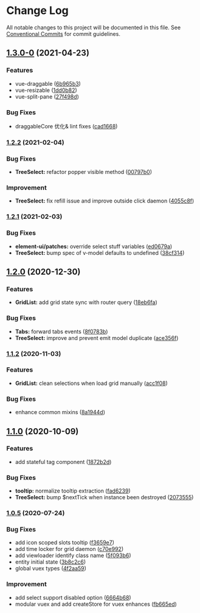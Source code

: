 # Change Log

All notable changes to this project will be documented in this file. See [Conventional Commits](https://conventionalcommits.org) for commit guidelines.

## [1.3.0-0](https://git.tiduyun.com/f2e-modules/tdui/compare/1.2.3-0...1.3.0-0) (2021-04-23)


### Features

* vue-draggable ([6b965b3](https://git.tiduyun.com/f2e-modules/tdui/commit/6b965b39de51547ddcaff4661e3afecf6b16a145))
* vue-resizable ([1dd0b82](https://git.tiduyun.com/f2e-modules/tdui/commit/1dd0b828c26d4a45e321adc281e3cf952633945b))
* vue-split-pane ([27f498d](https://git.tiduyun.com/f2e-modules/tdui/commit/27f498d97486dc0263fe9969b396ec3b12e3c97d))


### Bug Fixes

* draggableCore 优化& lint fixes ([cad1668](https://git.tiduyun.com/f2e-modules/tdui/commit/cad16682fb0d21670b53b702b2ff9aa9beaeff62))

### [1.2.2](https://git.tiduyun.com/f2e-modules/tdui/compare/1.2.1...1.2.2) (2021-02-04)


### Bug Fixes

* **TreeSelect:** refactor popper visible method ([00797b0](https://git.tiduyun.com/f2e-modules/tdui/commit/00797b08378365328e16d7113674743c12599ae7))


### Improvement

* **TreeSelect:** fix refill issue and improve outside click daemon ([4055c8f](https://git.tiduyun.com/f2e-modules/tdui/commit/4055c8f8a5572b25739a2e04cde135bfb177e55c))

### [1.2.1](https://git.tiduyun.com/f2e-modules/tdui/compare/1.2.0...1.2.1) (2021-02-03)


### Bug Fixes

* **element-ui/patches:** override select stuff variables ([ed0679a](https://git.tiduyun.com/f2e-modules/tdui/commit/ed0679ab8df7a8c1f462a8aee522a8e3dcc17066))
* **TreeSelect:** bump spec of v-model defaults to undefined ([38cf314](https://git.tiduyun.com/f2e-modules/tdui/commit/38cf31462e9a6a434e1084216eeae9121bd9170f))

## [1.2.0](https://git.tiduyun.com/f2e-modules/tdui/compare/1.1.2...1.2.0) (2020-12-30)


### Features

* **GridList:** add grid state sync with router query ([18eb6fa](https://git.tiduyun.com/f2e-modules/tdui/commit/18eb6face94264e9023e5c73d7d97832bc2f4eda))


### Bug Fixes

* **Tabs:** forward tabs events ([8f0783b](https://git.tiduyun.com/f2e-modules/tdui/commit/8f0783bcecaa710a9e433efe4efe8c81c24cb180))
* **TreeSelect:** improve and prevent emit model duplicate ([ace356f](https://git.tiduyun.com/f2e-modules/tdui/commit/ace356fc7b4f344ed842d0add8ab10f2f463950f))

### [1.1.2](https://git.tiduyun.com/f2e-modules/tdui/compare/1.1.2-dev.1...1.1.2) (2020-11-03)


### Features

* **GridList:** clean selections when load grid manually ([acc1f08](https://git.tiduyun.com/f2e-modules/tdui/commit/acc1f080311acc7bd0e38a247bd720eb5d013feb))


### Bug Fixes

* enhance common mixins ([8a1944d](https://git.tiduyun.com/f2e-modules/tdui/commit/8a1944d4218fafd4e34b476c5c2dba75a795e085))

## [1.1.0](https://git.tiduyun.com/f2e-modules/tdui/compare/1.0.5...1.1.0) (2020-10-09)


### Features

* add stateful tag component ([1872b2d](https://git.tiduyun.com/f2e-modules/tdui/commit/1872b2d11981334c36b7cde26bfeb743d6b84eb0))


### Bug Fixes

* **tooltip:** normalize tooltip extraction ([fad6239](https://git.tiduyun.com/f2e-modules/tdui/commit/fad623936593c5d2c55f77246da549b073f5735c))
* **TreeSelect:** bump $nextTick when instance been destroyed ([2073555](https://git.tiduyun.com/f2e-modules/tdui/commit/20735554df1eac6047198bbc2b2f8fc48e7bbbfa))

### [1.0.5](https://git.tiduyun.com/f2e-modules/tdui/compare/1.0.3...1.0.5) (2020-07-24)


### Bug Fixes

* add icon scoped slots tooltip ([f3659e7](https://git.tiduyun.com/f2e-modules/tdui/commit/f3659e7148aba7f5f67bdb0f906e7024ba0667d0))
* add time locker for grid daemon ([c70e992](https://git.tiduyun.com/f2e-modules/tdui/commit/c70e992a0de7485c8583c1a1e0cf4ff09e077e44))
* add viewloader identify class name ([5f093b6](https://git.tiduyun.com/f2e-modules/tdui/commit/5f093b6a9a3e622e986d9929239db5f5ad6f0512))
* entity initial state ([3b8c2c6](https://git.tiduyun.com/f2e-modules/tdui/commit/3b8c2c6ca8b3091ceb40086b145ce0990386465f))
* global vuex types ([4f2aa59](https://git.tiduyun.com/f2e-modules/tdui/commit/4f2aa59f275b626f064694c2c01cfb490051713b))


### Improvement

* add select support disabled option ([6664b68](https://git.tiduyun.com/f2e-modules/tdui/commit/6664b68fec79cc1c715b40480da206dc70201699))
* modular vuex and add createStore for vuex enhances ([fb665ed](https://git.tiduyun.com/f2e-modules/tdui/commit/fb665edcb7baf8834fac2a6c19681f58c4380aac))
